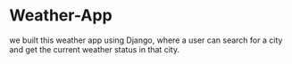 # Weather-App
 we built this weather app using Django, where a user can search for a city and get the current weather status in that city.
